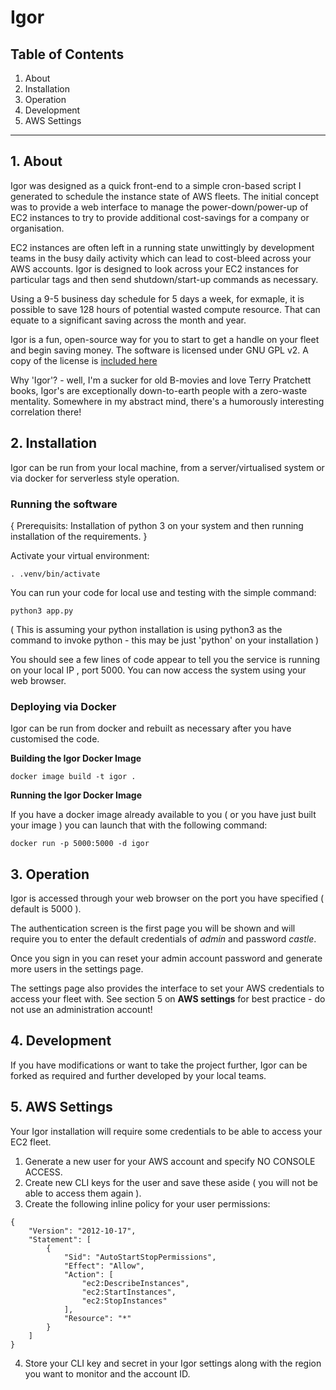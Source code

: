 # Igor

## Table of Contents

1. About
2. Installation
3. Operation
4. Development
5. AWS Settings

---


## 1. About
Igor was designed as a quick front-end to a simple cron-based script I generated to schedule the instance state of AWS fleets. The initial concept was to provide a web interface to manage the power-down/power-up of EC2 instances to try to provide additional cost-savings for a company or organisation.

EC2 instances are often left in a running state unwittingly by development teams in the busy daily activity which can lead to cost-bleed across your AWS accounts. Igor is designed to look across your EC2 instances for particular tags and then send shutdown/start-up commands as necessary.

Using a 9-5 business day schedule for 5 days a week, for exmaple, it is possible to save 128 hours of potential wasted compute resource. That can equate to a significant saving across the month and year. 

Igor is a fun, open-source way for you to start to get a handle on your fleet and begin saving money. The software is licensed under GNU GPL v2. A copy of the license is [included here](../LICENSE)

Why 'Igor'? - well, I'm a sucker for old B-movies and love Terry Pratchett books, Igor's are exceptionally down-to-earth people with a zero-waste mentality. Somewhere in my abstract mind, there's a humorously interesting correlation there! 

## 2. Installation
Igor can be run from your local machine, from a server/virtualised system or via docker for serverless style operation. 

### Running the software

{ Prerequisits: Installation of python 3 on your system and then running installation of the requirements. }

Activate your virtual environment:

```. .venv/bin/activate```

You can run your code for local use and testing with the simple command:

```python3 app.py```

( This is assuming your python installation is using python3 as the command to invoke python - this may be just 'python' on your installation )

You should see a few lines of code appear to tell you the service is running on your local IP , port 5000. You can now access the system using your web browser.

### Deploying via Docker

Igor can be run from docker and rebuilt as necessary after you have customised the code. 

**Building the Igor Docker Image**

```docker image build -t igor .```

**Running the Igor Docker Image**

If you have a docker image already available to you ( or you have just built your image ) you can launch that with the following command:

```docker run -p 5000:5000 -d igor```

## 3. Operation
Igor is accessed through your web browser on the port you have specified ( default is 5000 ).

The authentication screen is the first page you will be shown and will require you to enter the default credentials of *admin* and password *castle*.

Once you sign in you can reset your admin account password and generate more users in the settings page.

The settings page also provides the interface to set your AWS credentials to access your fleet with. See section 5 on **AWS settings** for best practice - do not use an administration account! 

## 4. Development
If you have modifications or want to take the project further, Igor can be forked as required and further developed by your local teams. 

## 5. AWS Settings

Your Igor installation will require some credentials to be able to access your EC2 fleet. 

1. Generate a new user for your AWS account and specify NO CONSOLE ACCESS.
2. Create new CLI keys for the user and save these aside ( you will not be able to access them again ).
3. Create the following inline policy for your user permissions:

```
{
    "Version": "2012-10-17",
    "Statement": [
        {
            "Sid": "AutoStartStopPermissions",
            "Effect": "Allow",
            "Action": [
                "ec2:DescribeInstances",
                "ec2:StartInstances",
                "ec2:StopInstances"
            ],
            "Resource": "*"
        }
    ]
}
```
4. Store your CLI key and secret in your Igor settings along with the region you want to monitor and the account ID.